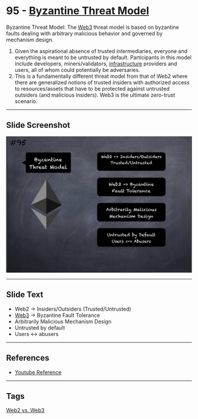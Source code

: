 # 95 - [Byzantine Threat Model](Byzantine%20Threat%20Model.md)

Byzantine Threat Model: The [Web3](Web3.md) threat model is based on byzantine faults dealing with arbitrary malicious behavior and governed by mechanism design. 
1. Given the aspirational absence of trusted intermediaries, everyone and everything is meant to be untrusted by default. Participants in this model include developers, miners/validators, [infrastructure](Infrastructure.md) providers and users, all of whom could potentially be adversaries.
2. This is a fundamentally different threat model from that of Web2 where there are generalized notions of trusted insiders with authorized access to resources/assets that have to be protected against untrusted outsiders (and malicious insiders). Web3 is the ultimate zero-trust scenario.

___
## Slide Screenshot
![095.jpg](../../images/1.%20Ethereum%20101/095.jpg)
___
## Slide Text
- Web2 -> Insiders/Outsiders (Trusted/Untrusted)
- [Web3](Web3.md) -> Byzantine Fault Tolerance
- Arbitrarily Malicious Mechanism Design
- Untrusted by default
- Users <-> abusers
___
## References
- [Youtube Reference](https://youtu.be/I-TjCtjDs1M?t=2885)
___
 ## Tags
 [Web2 vs. Web3](Web2%20vs.%20Web3.md)
